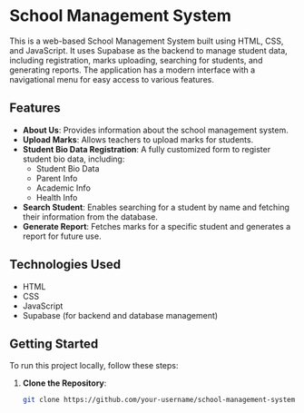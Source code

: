 # School Management System

This is a web-based School Management System built using HTML, CSS, and JavaScript. It uses Supabase as the backend to manage student data, including registration, marks uploading, searching for students, and generating reports. The application has a modern interface with a navigational menu for easy access to various features.

## Features

- **About Us**: Provides information about the school management system.
- **Upload Marks**: Allows teachers to upload marks for students.
- **Student Bio Data Registration**: A fully customized form to register student bio data, including:
  - Student Bio Data
  - Parent Info
  - Academic Info
  - Health Info
- **Search Student**: Enables searching for a student by name and fetching their information from the database.
- **Generate Report**: Fetches marks for a specific student and generates a report for future use.

## Technologies Used

- HTML
- CSS
- JavaScript
- Supabase (for backend and database management)

## Getting Started

To run this project locally, follow these steps:

1. **Clone the Repository**:
   ```bash
   git clone https://github.com/your-username/school-management-system.git
